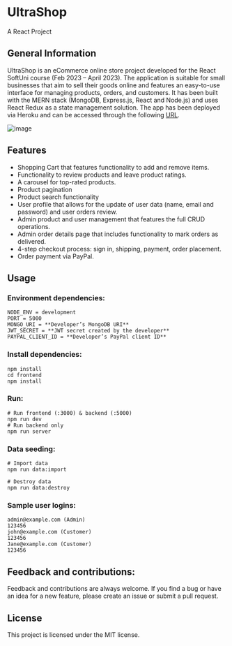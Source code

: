 # UltraShop
A React Project

## General Information

UltraShop is an eCommerce online store project developed for the React SoftUni course (Feb 2023 – April 2023). The application is suitable for small businesses that aim to sell their goods online and features an easy-to-use interface for managing products, orders, and customers.  It has been built with the MERN stack (MongoDB, Express.js, React and Node.js) and uses React Redux as a state management solution. The app has been deployed via Heroku and can be accessed through the following [URL](https://ultrashop.onrender.com).  

![image](https://i.ibb.co/TY1fXrJ/Ultra-Shop-screenshot.jpg)
 

## Features

-	Shopping Cart that features functionality to add and remove items.
-	Functionality to review products and leave product ratings.
-	A carousel for top-rated products.
-	Product pagination
-	Product search functionality
-	User profile that allows for the update of user data (name, email and password) and user orders review. 
-	Admin product and user management that features the full CRUD operations.
-	Admin order details page that includes functionality to mark orders as delivered.
-	4-step checkout process: sign in, shipping, payment, order placement.
-	Order payment via PayPal.

## Usage
### Environment dependencies:

`NODE_ENV = development`  
`PORT = 5000`  
`MONGO_URI = **Developer’s MongoDB URI**`  
`JWT_SECRET = **JWT secret created by the developer**`  
`PAYPAL_CLIENT_ID = **Developer’s PayPal client ID**`  

### Install dependencies:

`npm install`  
`cd frontend`  
`npm install`  

### Run:
`# Run frontend (:3000) & backend (:5000)`  
`npm run dev`  
`# Run backend only`  
`npm run server`  

### Data seeding:

`# Import data`  
`npm run data:import`  

`# Destroy data`  
`npm run data:destroy`  

### Sample user logins:

`admin@example.com (Admin)`  
`123456`  
`john@example.com (Customer)`  
`123456`  
`Jane@example.com (Customer)`  
`123456`  

## Feedback and contributions:

Feedback and contributions are always welcome. If you find a bug or have an idea for a new feature, please create an issue or submit a pull request.

## License
This project is licensed under the MIT license.

